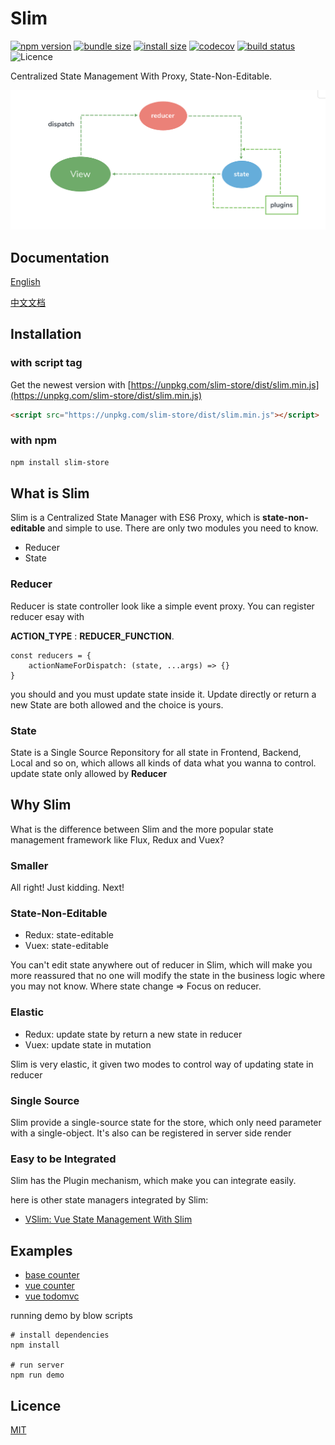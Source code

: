 # Slim

[![npm version](https://img.shields.io/npm/v/slim-store.svg)](https://www.npmjs.org/package/slim-store)
[![bundle size](https://img.shields.io/bundlephobia/min/slim-store.svg)](https://unpkg.com/slim-store/dist/slim.min.js)
[![install size](https://packagephobia.now.sh/badge?p=slim-store)](https://packagephobia.now.sh/result?p=slim-store)
[![codecov](https://codecov.io/gh/victor0210/slim/branch/master/graph/badge.svg)](https://codecov.io/gh/victor0210/slim)
[![build status](https://travis-ci.org/victor0210/slim.svg?branch=master)](https://travis-ci.org/victor0210/slim)
![Licence](https://img.shields.io/github/license/victor0210/slim.svg)

Centralized State Management With Proxy, State-Non-Editable.

<img src="./starter/flow.png">

## Documentation

[English](https://victor0210.github.io/slimdocs/)

[中文文档](https://victor0210.github.io/slimdocs/zh/)

## Installation

### with script tag
Get the newest version with [https://unpkg.com/slim-store/dist/slim.min.js](https://unpkg.com/slim-store/dist/slim.min.js)

```html
<script src="https://unpkg.com/slim-store/dist/slim.min.js"></script> 
```

### with npm
```bash
npm install slim-store
```

## What is Slim
Slim is a Centralized State Manager with ES6 Proxy, which is **state-non-editable** and simple to use. There are only two modules you need to know.

* Reducer
* State

### Reducer
Reducer is state controller look like a simple event proxy. You can register reducer esay with

**ACTION\_TYPE** : **REDUCER\_FUNCTION**.

```
const reducers = {
	actionNameForDispatch: (state, ...args) => {}
}
```

you should and you must update state inside it. Update directly or return a new State are both allowed and the choice is yours.

### State
State is a Single Source Reponsitory for all state in Frontend, Backend, Local and so on, which allows all kinds of data what you wanna to control. update state only allowed by **Reducer**

## Why Slim

What is the difference between Slim and the more popular state management framework like Flux, Redux and Vuex?

### Smaller
All right! Just kidding. Next!

### State-Non-Editable

* Redux: state-editable
* Vuex: state-editable


You can't edit state anywhere out of reducer in Slim, which will make you more reassured that no one will modify the state in the business logic where you may not know. Where state change => Focus on reducer.

### Elastic

* Redux: update state by return a new state in reducer
* Vuex: update state in mutation

Slim is very elastic, it given two modes to control way of updating state in reducer

### Single Source
Slim provide a single-source state for the store, which only need parameter with a single-object. It's also can be registered in server side render

### Easy to be Integrated
Slim has the Plugin mechanism, which make you can integrate easily.

here is other state managers integrated by Slim:

* [VSlim: Vue State Management With Slim](https://victor0210.github.io/slimdocs/vslim.html)

## Examples

* [base counter](./tree/master/example/base)
* [vue counter](./tree/master/example/counter)
* [vue todomvc](./tree/master/example/todomvc)

running demo by blow scripts

```
# install dependencies
npm install

# run server
npm run demo
```

## Licence

[MIT](https://opensource.org/licenses/MIT)

